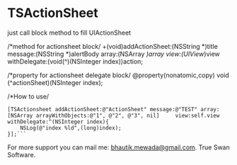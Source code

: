 # TSActionSheet
just call block method to fill UIActionSheet

/*method for actionsheet block/
+(void)addActionSheet:(NSString *)title message:(NSString *)alertBody array:(NSArray *)array view:(UIView*)view withDelegate:(void(^)(NSInteger index))action;

/*property for actionsheet delegate block/
@property(nonatomic,copy) void (^actionSheet)(NSInteger index);

/*How to use/

    [TSActionsheet addActionSheet:@"ActionSheet" message:@"TEST" array:[NSArray arrayWithObjects:@"1", @"2", @"3", nil]     view:self.view withDelegate:^(NSInteger index){
        NSLog(@"index %ld",(long)index);
    }];```

For more support you can mail me: bhautik.mewada@gmail.com. True Swan Software.
